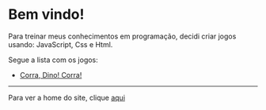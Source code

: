 # Bem vindo!

Para treinar meus conhecimentos em programação, decidi criar jogos usando: JavaScript, Css e Html.

Segue a lista com os jogos:

 - [Corra, Dino! Corra!](https://caiojsgames.netlify.app/dinogame/)
 
 
 
 ***

Para ver a home do site, clique [aqui](https://caiojsgames.netlify.app/)

